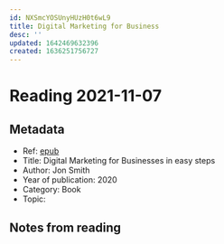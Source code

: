 ```yaml
---
id: NXSmcYOSUnyHUzH0t6wL9
title: Digital Marketing for Business
desc: ''
updated: 1642469632396
created: 1636251756727
---
```

# Reading 2021-11-07

## Metadata

- Ref: [epub](https://docdrop.org/epub/Digital-Marketing-for-Businesse---Jon-Smith-sfd8r.epub/?loc=xhtml%2Fcover.xhtml)
- Title: Digital Marketing for Businesses in easy steps
- Author: Jon Smith
- Year of publication: 2020
- Category: Book
- Topic: 

## Notes from reading
